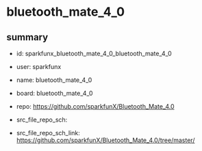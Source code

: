 # bluetooth_mate_4_0
 
## summary 
* id: sparkfunx_bluetooth_mate_4_0_bluetooth_mate_4_0
* user: sparkfunx
* name: bluetooth_mate_4_0
* board: bluetooth_mate_4_0
* repo: https://github.com/sparkfunX/Bluetooth_Mate_4.0



* src_file_repo_sch: 
* src_file_repo_sch_link: https://github.com/sparkfunX/Bluetooth_Mate_4.0/tree/master/




